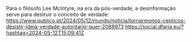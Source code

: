 Para o filósofo Lee McIntyre, na era da pós-verdade, a desinformação serve para destruir o conceito de verdade: https://www.publico.pt/2024/05/12/mundo/noticia/tornarmonos-cepticos-desistir-ideia-verdade-autoritario-quer-2088973 https://social.dfaria.eu/?hashtag=2024-05-12T15:09:41Z